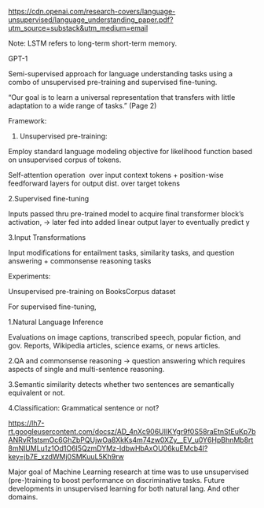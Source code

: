https://cdn.openai.com/research-covers/language-unsupervised/language_understanding_paper.pdf?utm_source=substack&utm_medium=email

Note: LSTM refers to long-term short-term memory.

GPT-1

Semi-supervised approach for language understanding tasks using a combo of unsupervised pre-training and supervised fine-tuning.

“Our goal is to learn a universal representation that transfers with little adaptation to a wide range of tasks.” (Page 2)

Framework:

1. Unsupervised pre-training:

Employ standard language modeling objective for likelihood function based on unsupervised corpus of tokens.

Self-attention operation  over input context tokens + position-wise feedforward layers for output dist. over target tokens

2.Supervised fine-tuning

Inputs passed thru pre-trained model to acquire final transformer block’s activation, -> later fed into added linear output layer to eventually predict y

3.Input Transformations

Input modifications for entailment tasks, similarity tasks, and question answering + commonsense reasoning tasks

Experiments:

Unsupervised pre-training on BooksCorpus dataset

For supervised fine-tuning,

1.Natural Language Inference

Evaluations on image captions, transcribed speech, popular fiction, and gov. Reports, Wikipedia articles, science exams, or news articles.

2.QA and commonsense reasoning -> question answering which requires aspects of single and multi-sentence reasoning.

3.Semantic similarity detects whether two sentences are semantically equivalent or not.

4.Classification: Grammatical sentence or not?

https://lh7-rt.googleusercontent.com/docsz/AD_4nXc906UIIKYgr9f0S58raEtnStEuKp7bANRvR1stsmOc6GhZbPQUjwOa8XkKs4m74zw0XZy__EV_u0Y6HpBhnMb8rt8mNlUMLu1z1Od1O6I5QzmDYMz-IdbwHbAxOU06kuEMcb4l?key=jb7E_xzdWMj0SMKuuL5Kh9rw

Major goal of Machine Learning research at time was to use unsupervised (pre-)training to boost performance on discriminative tasks. Future developments in unsupervised learning for both natural lang. And other domains.
